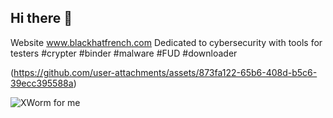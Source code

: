 ## Hi there 👋

<!--
**BlackHatFrench/BlackHatFrench** is a ✨ _special_ ✨ repository because its `README.md` (this file) appears on your GitHub profile.

Here are some ideas to get you started:

- 🔭 I’m currently working on ...
- 🌱 I’m currently learning ...
- 👯 I’m looking to collaborate on ...
- 🤔 I’m looking for help with ...
- 💬 Ask me about ...
- 📫 How to reach me: ...
- 😄 Pronouns: ...
- ⚡ Fun fact: ...
-->


Website www.blackhatfrench.com
Dedicated to cybersecurity with tools for testers 
#crypter #binder #malware #FUD #downloader

(https://github.com/user-attachments/assets/873fa122-65b6-408d-b5c6-39ecc395588a)


![XWorm for me](https://github.com/user-attachments/assets/9ebd29ab-e510-41f4-9d98-4b3ce7464716)
